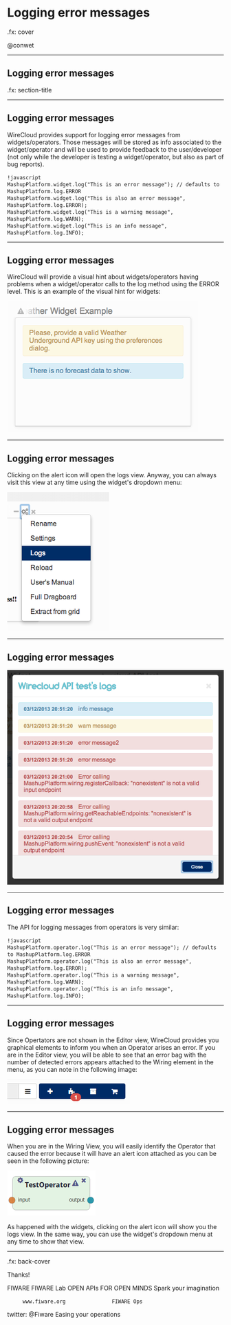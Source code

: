 # Logging error messages

.fx: cover

@conwet

---


## Logging error messages

.fx: section-title

---
<!-- SLIDE 3 -->
## Logging error messages

WireCloud provides support for logging error messages from widgets/operators. Those messages will be stored as info associated to the widget/operator and will be used to provide feedback to the user/developer (not only while the developer is testing a widget/operator, but also as part of bug reports).

	!javascript
	MashupPlatform.widget.log("This is an error message"); // defaults to MashupPlatform.log.ERROR
	MashupPlatform.widget.log("This is also an error message", MashupPlatform.log.ERROR);
	MashupPlatform.widget.log("This is a warning message", MashupPlatform.log.WARN);
	MashupPlatform.widget.log("This is an info message", MashupPlatform.log.INFO);

---
<!-- SLIDE 4 -->
## Logging error messages

WireCloud will provide a visual hint about widgets/operators having problems when a widget/operator calls to the log method using the ERROR level. This is an example of the visual hint for widgets:

<img class="screenshot" src="images/Error messages1.png"/>

---
<!-- SLIDE 5 -->
## Logging error messages

Clicking on the alert icon will open the logs view. Anyway, you can always visit this view at any time using the widget's dropdown menu:

<img class="screenshot" src="images/Error messages2.png"/>

---
<!-- SLIDE 6 -->
## Logging error messages

<img class="screenshot screenshot-sm" src="images/Error messages3.png"/>

---
<!-- SLIDE 7 -->
## Logging error messages

The API for logging messages from operators is very similar:

	!javascript
	MashupPlatform.operator.log("This is an error message"); // defaults to MashupPlatform.log.ERROR
	MashupPlatform.operator.log("This is also an error message", MashupPlatform.log.ERROR);
	MashupPlatform.operator.log("This is a warning message", MashupPlatform.log.WARN);
	MashupPlatform.operator.log("This is an info message", MashupPlatform.log.INFO);

---
<!-- SLIDE 8 -->
## Logging error messages

Since Opertators are not shown in the Editor view, WireCloud provides you graphical elements to inform you when an Operator arises an error. If you are in the Editor view, you will be able to see that an error bag with the number of detected errors appears attached to the Wiring element in the menu, as you can note in the following image:

<img class="screenshot" src="images/Error messages4.png"/>

---
<!-- SLIDE 9 -->
## Logging error messages

When you are in the Wiring View, you will easily identify the Operator that caused the error because it will have an alert icon attached as you can be seen in the following picture:

<img class="screenshot" src="images/Error messages5.png"/>

As happened with the widgets, clicking on the alert icon will show you the logs view. In the same way, you can use the widget's dropdown menu at any time to show that view.

---

.fx: back-cover

Thanks!

FIWARE                                FIWARE Lab
OPEN APIs FOR OPEN MINDS              Spark your imagination

         www.fiware.org               FIWARE Ops
twitter: @Fiware                      Easing your operations

